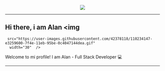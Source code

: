 <p align="center">
<img src="https://i.imgur.com/szZJrEU.png"/>
</p>

---

## Hi there, i am Alan <img 
     src="https://user-images.githubusercontent.com/42378118/110234147-e3259600-7f4e-11eb-95be-0c4047144dea.gif"
      width="30"  />

Welcome to mi profile! I am Alan - Full Stack Developer 💻

---
